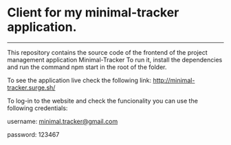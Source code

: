 # Client for my minimal-tracker application.
------

This repository contains the source code of the frontend of the project management application Minimal-Tracker
To run it, install the dependencies and run the command npm start in the root of the folder.

To see the application live check the following link:
http://minimal-tracker.surge.sh/


 To log-in to the website and check the funcionality you can use the following credentials:
 
 username: minimal.tracker@gmail.com
 
 
 password: 123467
